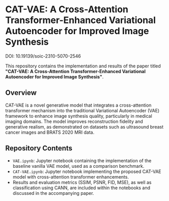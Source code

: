 # CAT-VAE: A Cross-Attention Transformer-Enhanced Variational Autoencoder for Improved Image Synthesis
DOI: 10.19139/soic-2310-5070-2546

This repository contains the implementation and results of the paper titled **"CAT-VAE: A Cross-Attention Transformer-Enhanced Variational Autoencoder for Improved Image Synthesis"**.

## Overview

CAT-VAE is a novel generative model that integrates a cross-attention transformer mechanism into the traditional Variational Autoencoder (VAE) framework to enhance image synthesis quality, particularly in medical imaging domains. The model improves reconstruction fidelity and generative realism, as demonstrated on datasets such as ultrasound breast cancer images and BRATS 2020 MRI data.

## Repository Contents

- `VAE.ipynb`: Jupyter notebook containing the implementation of the baseline vanilla VAE model, used as a comparison benchmark.
- `CAT-VAE.ipynb`: Jupyter notebook implementing the proposed CAT-VAE model with cross-attention transformer enhancements.
- Results and evaluation metrics (SSIM, PSNR, FID, MSE), as well as classification using CANN, are included within the notebooks and discussed in the accompanying paper.
